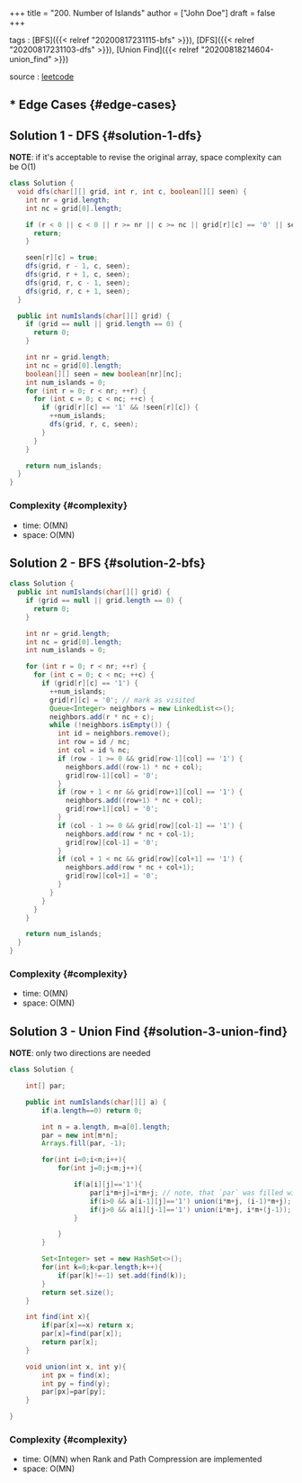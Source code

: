 +++
title = "200. Number of Islands"
author = ["John Doe"]
draft = false
+++

tags
: [BFS]({{< relref "20200817231115-bfs" >}}), [DFS]({{< relref "20200817231103-dfs" >}}), [Union Find]({{< relref "20200818214604-union_find" >}})

source
: [leetcode](https://leetcode.com/problems/number-of-islands/)


## \* Edge Cases {#edge-cases}


## Solution 1 - DFS {#solution-1-dfs}

****NOTE****: if it's acceptable to revise the original array, space complexity can be O(1)

```java
class Solution {
  void dfs(char[][] grid, int r, int c, boolean[][] seen) {
    int nr = grid.length;
    int nc = grid[0].length;

    if (r < 0 || c < 0 || r >= nr || c >= nc || grid[r][c] == '0' || seen[r][c]) {
      return;
    }

    seen[r][c] = true;
    dfs(grid, r - 1, c, seen);
    dfs(grid, r + 1, c, seen);
    dfs(grid, r, c - 1, seen);
    dfs(grid, r, c + 1, seen);
  }

  public int numIslands(char[][] grid) {
    if (grid == null || grid.length == 0) {
      return 0;
    }

    int nr = grid.length;
    int nc = grid[0].length;
    boolean[][] seen = new boolean[nr][nc];
    int num_islands = 0;
    for (int r = 0; r < nr; ++r) {
      for (int c = 0; c < nc; ++c) {
        if (grid[r][c] == '1' && !seen[r][c]) {
          ++num_islands;
          dfs(grid, r, c, seen);
        }
      }
    }

    return num_islands;
  }
}
```


### Complexity {#complexity}

-   time: O(MN)
-   space: O(MN)


## Solution 2 - BFS {#solution-2-bfs}

```java
class Solution {
  public int numIslands(char[][] grid) {
    if (grid == null || grid.length == 0) {
      return 0;
    }

    int nr = grid.length;
    int nc = grid[0].length;
    int num_islands = 0;

    for (int r = 0; r < nr; ++r) {
      for (int c = 0; c < nc; ++c) {
        if (grid[r][c] == '1') {
          ++num_islands;
          grid[r][c] = '0'; // mark as visited
          Queue<Integer> neighbors = new LinkedList<>();
          neighbors.add(r * nc + c);
          while (!neighbors.isEmpty()) {
            int id = neighbors.remove();
            int row = id / nc;
            int col = id % nc;
            if (row - 1 >= 0 && grid[row-1][col] == '1') {
              neighbors.add((row-1) * nc + col);
              grid[row-1][col] = '0';
            }
            if (row + 1 < nr && grid[row+1][col] == '1') {
              neighbors.add((row+1) * nc + col);
              grid[row+1][col] = '0';
            }
            if (col - 1 >= 0 && grid[row][col-1] == '1') {
              neighbors.add(row * nc + col-1);
              grid[row][col-1] = '0';
            }
            if (col + 1 < nc && grid[row][col+1] == '1') {
              neighbors.add(row * nc + col+1);
              grid[row][col+1] = '0';
            }
          }
        }
      }
    }

    return num_islands;
  }
}
```


### Complexity {#complexity}

-   time: O(MN)
-   space: O(MN)


## Solution 3 - Union Find {#solution-3-union-find}

****NOTE****: only two directions are needed

```java
class Solution {

    int[] par;

    public int numIslands(char[][] a) {
        if(a.length==0) return 0;

        int n = a.length, m=a[0].length;
        par = new int[m*n];
        Arrays.fill(par, -1);

        for(int i=0;i<n;i++){
            for(int j=0;j<m;j++){

                if(a[i][j]=='1'){
                    par[i*m+j]=i*m+j; // note, that `par` was filled witn -1 values
                    if(i>0 && a[i-1][j]=='1') union(i*m+j, (i-1)*m+j); // union current+top
                    if(j>0 && a[i][j-1]=='1') union(i*m+j, i*m+(j-1)); // union current+left
                }

            }
        }

        Set<Integer> set = new HashSet<>();
        for(int k=0;k<par.length;k++){
            if(par[k]!=-1) set.add(find(k));
        }
        return set.size();
    }

    int find(int x){
        if(par[x]==x) return x;
        par[x]=find(par[x]);
        return par[x];
    }

    void union(int x, int y){
        int px = find(x);
        int py = find(y);
        par[px]=par[py];
    }

}
```


### Complexity {#complexity}

-   time: O(MN) when Rank and Path Compression are implemented
-   space: O(MN)
